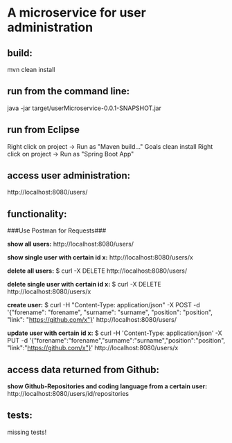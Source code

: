 # A microservice for user administration

## build:

mvn clean install


## run from the command line:

java -jar target/userMicroservice-0.0.1-SNAPSHOT.jar


## run from Eclipse

Right click on project -> Run as "Maven build..." Goals clean install
Right click on project -> Run as "Spring Boot App"


## access user administration:

http://localhost:8080/users/


## functionality:

###Use Postman for Requests###

**show all users:** 
http://localhost:8080/users/

**show single user with certain id x:** 
http://localhost:8080/users/x 

**delete all users:** 
$ curl -X DELETE http://localhost:8080/users/

**delete single user with certain id x:** 
$ curl -X DELETE http://localhost:8080/users/x

**create user:** 
$ curl -H "Content-Type: application/json" -X POST -d 
'{"forename": "forename", "surname": "surname", "position": "position",
"link": "https://github.com/x"}' 
http://localhost:8080/users/
    
**update user with certain id x:** 
$ curl -H 'Content-Type: application/json' -X PUT -d 
'{"forename":"forename","surname":"surname","position":"position",
"link":"https://github.com/x"}' 
http://localhost:8080/users/x


## access data returned from Github:

**show Github-Repositories and coding language from a certain user:**
http://localhost:8080/users/id/repositories


## tests:

missing tests!

